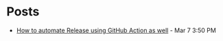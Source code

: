 # Posts

- [How to automate Release using GitHub Action as well](./_posts/how-to-automate-release-using-github-action-as-well.md) - Mar 7 3:50 PM
